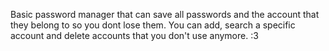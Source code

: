 Basic password manager that can save all passwords and the account that they belong to so you dont lose them. You can add, search a specific account and delete accounts that you don't use anymore. :3
